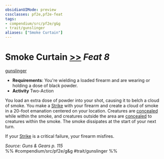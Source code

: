 ```yaml
---
obsidianUIMode: preview
cssclasses: pf2e,pf2e-feat
tags:
- compendium/src/pf2e/g&g
- trait/gunslinger
aliases: ["Smoke Curtain"]
---
```

# Smoke Curtain  [>>](rules/core-rulebook/chapter-9-playing-the-game.md#Actions "Two-Action") *Feat 8*  
[gunslinger](rules/traits/gunslinger-g-g.md "Gunslinger Class Trait")  

- **Requirements**: You're wielding a loaded firearm and are wearing or holding a dose of black powder.
- **Activity** Two-Action

You load an extra dose of powder into your shot, causing it to belch a cloud of smoke. You make a [Strike](rules/actions/strike.md) with your firearm and create a cloud of smoke in a 20-foot emanation centered on your location. Creatures are [concealed](rules/conditions.md#Concealed) while within the smoke, and creatures outside the area are [concealed](rules/conditions.md#Concealed) to creatures within the smoke. The smoke dissipates at the start of your next turn.

If your [Strike](rules/actions/strike.md) is a critical failure, your firearm misfires.

*Source: Guns & Gears p. 115*  
%% #compendium/src/pf2e/g&g #trait/gunslinger %%